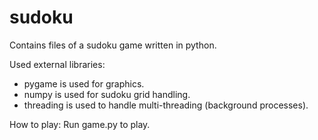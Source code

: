 # sudoku
Contains files of a sudoku game written in python.

Used external libraries:
- pygame is used for graphics.
- numpy is used for sudoku grid handling.
- threading is used to handle multi-threading (background processes).

How to play:
  Run game.py to play.
